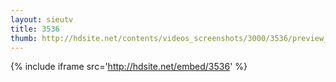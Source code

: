 ```yaml
---
layout: sieutv
title: 3536
thumb: http://hdsite.net/contents/videos_screenshots/3000/3536/preview_360p.mp4.jpg
---
```

{% include iframe src='http://hdsite.net/embed/3536' %}
 
